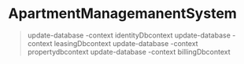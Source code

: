 # ApartmentManagemanentSystem

> update-database -context identityDbcontext
> update-database -context leasingDbcontext
> update-database -context propertydbcontext
> update-database -context billingDbcontext
